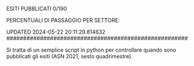 ESITI PUBBLICATI 0/190 

PERCENTUALI DI PASSAGGIO PER SETTORE:

UPDATED 2024-05-22 20:11:29.814632
###################################################### 

Si tratta di un semplice script in python per controllare quando sono pubblicati gli esiti (ASN 2021, sesto quadrimestre).

